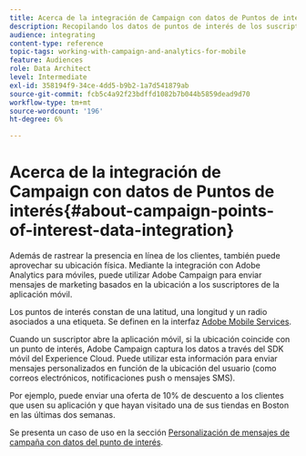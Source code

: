 ```yaml
---
title: Acerca de la integración de Campaign con datos de Puntos de interés
description: Recopilando los datos de puntos de interés de los suscriptores de su aplicación móvil, envíe mensajes de marketing basados en la ubicación a sus suscriptores a través de la integración en Adobe Campaign.
audience: integrating
content-type: reference
topic-tags: working-with-campaign-and-analytics-for-mobile
feature: Audiences
role: Data Architect
level: Intermediate
exl-id: 358194f9-34ce-4dd5-b9b2-1a7d541879ab
source-git-commit: fcb5c4a92f23bdffd1082b7b044b5859dead9d70
workflow-type: tm+mt
source-wordcount: '196'
ht-degree: 6%

---
```


# Acerca de la integración de Campaign con datos de Puntos de interés{#about-campaign-points-of-interest-data-integration}

Además de rastrear la presencia en línea de los clientes, también puede aprovechar su ubicación física. Mediante la integración con Adobe Analytics para móviles, puede utilizar Adobe Campaign para enviar mensajes de marketing basados en la ubicación a los suscriptores de la aplicación móvil.

Los puntos de interés constan de una latitud, una longitud y un radio asociados a una etiqueta. Se definen en la interfaz [Adobe Mobile Services](https://experienceleague.adobe.com/docs/mobile-services/using/home.html).

Cuando un suscriptor abre la aplicación móvil, si la ubicación coincide con un punto de interés, Adobe Campaign captura los datos a través del SDK móvil del Experience Cloud. Puede utilizar esta información para enviar mensajes personalizados en función de la ubicación del usuario (como correos electrónicos, notificaciones push o mensajes SMS).

Por ejemplo, puede enviar una oferta de 10% de descuento a los clientes que usen su aplicación y que hayan visitado una de sus tiendas en Boston en las últimas dos semanas.

Se presenta un caso de uso en la sección [Personalización de mensajes de campaña con datos del punto de interés](../../integrating/using/personalizing-campaign-messages-with-point-of-interest-data.md).
